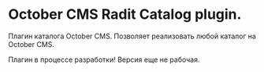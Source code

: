 October CMS Radit Catalog plugin. 
===================
Плагин каталога October CMS. Позволяет реализовать любой каталог на October CMS.

Плагин в процессе разработки! Версия еще не рабочая.